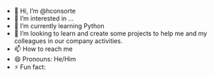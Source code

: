 - 👋 Hi, I’m @hconsorte
- 👀 I’m interested in ...
- 🌱 I’m currently learning Python
- 💞️ I’m looking to learn and create some projects to help me and my colleagues in our company activities.
- 📫 How to reach me
- 😄 Pronouns: He/Him
- ⚡ Fun fact: 

<!---
hconsorte/hconsorte is a ✨ special ✨ repository because its `README.md` (this file) appears on your GitHub profile.
You can click the Preview link to take a look at your changes.
--->
